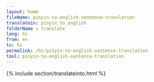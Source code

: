 ```yaml
---
layout: home
fileName: pinyin-to-english-sentence-translation
translatein: pinyin_to_english
folderName : translate
lang: hi
from: en
to: hi
permalink: /hi/pinyin-to-english-sentence-translation
tool: pinyin-to-english-sentence-translation
---
```

{% include section/translateinto.html %}